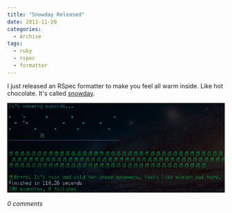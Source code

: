```yaml
---
title: "Snowday Released"
date: 2011-11-20
categories:
  - Archive
tags:
  - ruby
  - rspec
  - formatter
---
```


I just released an RSpec formatter to make you feel all warm inside. Like hot chocolate. It's called <a href="https://github.com/mikepack/snowday" target="_blank">snowday</a>.

![Snowday output](/assets/images/articles/snowday.png)

*0 comments*